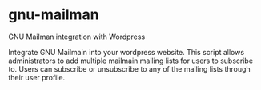 gnu-mailman
==========

GNU Mailman integration with Wordpress

Integrate GNU Mailmain into your wordpress website.  This script allows administrators to add multiple mailmain mailing lists for users to subscribe to.  Users can subscribe or unsubscribe to any of the mailing lists through their user profile.